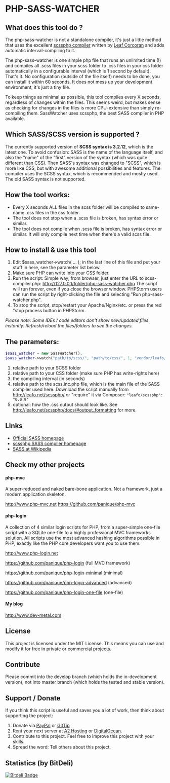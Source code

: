 # PHP-SASS-WATCHER

## What does this tool do ?

The php-sass-watcher is not a standalone compiler, it's just a little method that uses the excellent
[scssphp compiler](http://leafo.net/scssphp/) written by [Leaf Corcoran](https://twitter.com/moonscript) and adds
automatic interval-compiling to it.

The php-sass-watcher is one simple php file that runs an unlimited time (!) and compiles all .scss files in your scss
folder to .css files in your css folder automatically in a configurable interval (which is 1 second by default).
That's it. No configuration (outside of the file itself) needs to be done, you can install it within 60 seconds.
It does not mess up your development environment, it's just a tiny file.

To keep things as minimal as possible, this tool compiles every X seconds, regardless of changes within the files.
This seems weird, but makes sense as checking for changes in the files is more CPU-extensive than simply
re-compiling them. SassWatcher uses scssphp, the best SASS compiler in PHP available.

## Which SASS/SCSS version is supported ?

The currently supported version of **SCSS syntax is 3.2.12**, which is the latest one.
To avoid confusion: SASS is the name of the language itself, and also the "name" of the "first" version of the
syntax (which was quite different than CSS). Then SASS's syntax was changed to "SCSS", which is more like CSS, but
with awesome additional possibilities and features.
The compiler uses the SCSS syntax, which is recommended and mostly used. The old SASS syntax is not supported.

## How the tool works:

 * Every X seconds ALL files in the scss folder will be compiled to same-name .css files in the css folder.
 * The tool does not stop when a .scss file is broken, has syntax error or similar.
 * The tool does not compile when .scss file is broken, has syntax error or similar.
   It will only compile next time when there's a valid scss file.

## How to install & use this tool

1. Edit $sass_watcher->watch( ... ); in the last line of this file and put your stuff in here, see the parameter
   list below.
2. Make sure PHP can write into your CSS folder.
3. Run the script: Simple way, from browser, just enter the URL to scss-compiler.php:
   http://127.0.0.1/folder/php-sass-watcher.php
   The script will run forever, even if you close the browser window.
   PHPStorm users can run the script by right-clicking the file and selecting "Run php-sass-watcher.php".
4. To stop the script, stop/restart your Apache/Nginx/etc. or press the red "stop process button in PHPStorm.

*Please note: Some IDEs / code editors don't show new/updated files instantly. Refresh/reload the files/folders to see
the changes.*

## The parameters:

```php
$sass_watcher = new SassWatcher();
$sass_watcher->watch("path/to/scss/", "path/to/css/", 1, "vendor/leafo/scssphp/scss.inc.php");
```

1. relative path to your SCSS folder
2. relative path to your CSS folder (make sure PHP has write-rights here)
3. the compiling interval (in seconds)
4. relative path to the scss.inc.php file, which is the main file of the SASS compiler used here.
   Download the script manually from http://leafo.net/scssphp/ or "require" it via Composer: `"leafo/scssphp": "0.0.9"`
5. optional: how the .css output should look like. See http://leafo.net/scssphp/docs/#output_formatting for more.

## Links

- [Official SASS homepage](http://sass-lang.com/)
- [scssphp SASS compiler homepage](http://leafo.net/scssphp/)
- [SASS at Wikipedia](http://en.wikipedia.org/wiki/Sass_%28stylesheet_language%29)

## Check my other projects

#### php-mvc

A super-reduced and naked bare-bone application. Not a framework, just a modern application skeleton.

http://www.php-mvc.net
https://github.com/panique/php-mvc

#### php-login

A collection of 4 similar login scripts for PHP, from a super-simple one-file
script with a SQLite one-file to a highly professional MVC frameworks solution. All scripts use the most advanced
hashing algorithms possible in PHP, exactly like the PHP core developers want you to use them.

http://www.php-login.net

https://github.com/panique/php-login (full MVC framework)

https://github.com/panique/php-login-minimal (minimal)

https://github.com/panique/php-login-advanced (advanced)

https://github.com/panique/php-login-one-file (one-file)

#### My blog

http://www.dev-metal.com

## License

This project is licensed under the MIT License.
This means you can use and modify it for free in private or commercial projects.

## Contribute

Please commit into the develop branch (which holds the in-development version), not into master branch
(which holds the tested and stable version).

## Support / Donate

If you think this script is useful and saves you a lot of work, then think about supporting the project:

1. Donate via [PayPal](https://www.paypal.com/cgi-bin/webscr?cmd=_s-xclick&hosted_button_id=P5YLUK4MW3LDG) or [GitTip](https://www.gittip.com/Panique/)
2. Rent your next server at [A2 Hosting](http://www.a2hosting.com/4471.html) or [DigitalOcean](https://www.digitalocean.com/?refcode=40d978532a20).
3. Contribute to this project. Feel free to improve this project with your skills.
4. Spread the word: Tell others about this project.

## Statistics (by BitDeli)



[![Bitdeli Badge](https://d2weczhvl823v0.cloudfront.net/panique/php-sass-watcher/trend.png)](https://bitdeli.com/free "Bitdeli Badge")

